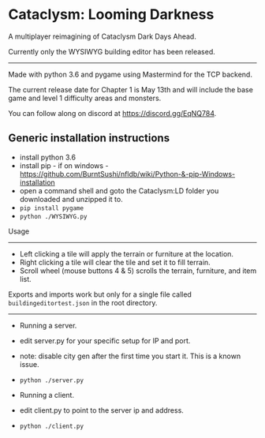 Cataclysm: Looming Darkness
===

A multiplayer reimagining of Cataclysm Dark Days Ahead.

Currently only the WYSIWYG building editor has been released.

----

Made with python 3.6 and pygame using Mastermind for the TCP backend.

The current release date for Chapter 1 is May 13th and will include the base game and level 1 difficulty areas and monsters.

You can follow along on discord at https://discord.gg/EqNQ784.

Generic installation instructions
---

* install python 3.6
* install pip - if on windows - https://github.com/BurntSushi/nfldb/wiki/Python-&-pip-Windows-installation
* open a command shell and goto the Cataclysm:LD folder you downloaded and unzipped it to.
* `pip install pygame`
* `python ./WYSIWYG.py`

Usage

---

* Left clicking a tile will apply the terrain or furniture at the location.
* Right clicking a tile will clear the tile and set it to fill terrain.
* Scroll wheel (mouse buttons 4 & 5) scrolls the terrain, furniture, and item list.

Exports and imports work but only for a single file called `buildingeditortest.json` in the root directory.

---

* Running a server.
* edit server.py for your specific setup for IP and port.
* note: disable city gen after the first time you start it. This is a known issue.
* `python ./server.py`

* Running a client.
* edit client.py to point to the server ip and address.
* `python ./client.py`
